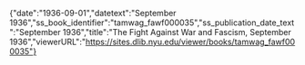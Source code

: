 {"date":"1936-09-01","datetext":"September 1936","ss_book_identifier":"tamwag_fawf000035","ss_publication_date_text":"September 1936","title":"The Fight Against War and Fascism, September 1936","viewerURL":"https://sites.dlib.nyu.edu/viewer/books/tamwag_fawf000035"}